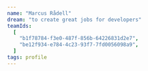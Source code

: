 ```yaml
---
name: "Marcus Rådell"
dream: "to create great jobs for developers"
teamIds:
  [
    "b1f78784-f3e0-487f-856b-64226831d2e7",
    "be12f934-e784-4c23-93f7-7fd0056098a9",
  ]
tags: profile
---
```

